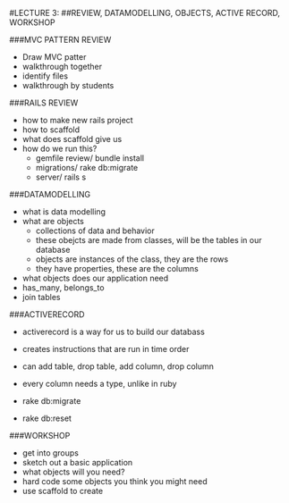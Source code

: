 #LECTURE 3: 
##REVIEW, DATAMODELLING, OBJECTS, ACTIVE RECORD, WORKSHOP

###MVC PATTERN REVIEW
- Draw MVC patter
- walkthrough together
- identify files
- walkthrough by students

###RAILS REVIEW
- how to make new rails project
- how to scaffold
- what does scaffold give us
- how do we run this?
  - gemfile review/ bundle install
  - migrations/ rake db:migrate
  - server/ rails s

###DATAMODELLING
- what is data modelling
- what are objects
  - collections of data and behavior
  - these obejcts are made from classes, will be the tables in our database
  - objects are instances of the class, they are the rows
  - they have properties, these are the columns
- what objects does our application need
- has_many, belongs_to
- join tables

###ACTIVERECORD
- activerecord is a way for us to build our databass
- creates instructions that are run in time order
- can add table, drop table, add column, drop column
- every column needs a type, unlike in ruby

- rake db:migrate
- rake db:reset

###WORKSHOP
- get into groups
- sketch out a basic application
- what objects will you need?
- hard code some objects you think you might need
- use scaffold to create